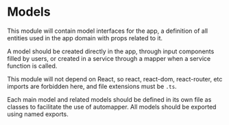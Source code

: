 # Models

This module will contain model interfaces for the app, a definition of all
entities used in the app domain with props related to it.

A model should be created directly in the app, through input components filled by users,
or created in a service through a mapper when a service function is called.

This module will not depend on React, so react, react-dom, react-router, etc imports are
forbidden here, and file extensions must be `.ts`.

Each main model and related models should be defined in its own file as classes to facilitate the use of automapper.
All models should be exported using named exports.
